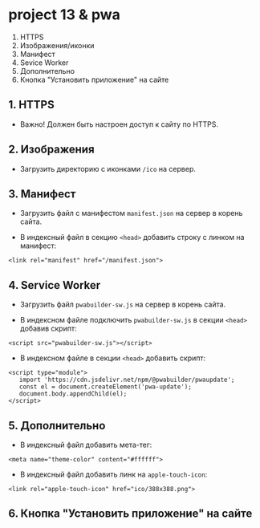 # project 13 & pwa

1. HTTPS
2. Изображения/иконки
3. Манифест
4. Sevice Worker
5. Дополнительно
6. Кнопка "Установить приложение" на сайте

## 1. HTTPS

* Важно! Должен быть настроен доступ к сайту по HTTPS.

## 2. Изображения

* Загрузить директорию с иконками `/ico` на сервер.

## 3. Манифест

* Загрузить файл с манифестом `manifest.json` на сервер в корень сайта.

* В индексный файл в секцию `<head>` добавить строку с линком на манифест:
```
<link rel="manifest" href="/manifest.json">
```

## 4. Service Worker

* Загрузить файл `pwabuilder-sw.js` на сервер в корень сайта.

* В индексном файле подключить `pwabuilder-sw.js` в секции `<head>` добавив cкрипт:
```
<script src="pwabuilder-sw.js"></script>
```

* В индексном файле в секции `<head>` добавить скрипт:
```
<script type="module">
   import 'https://cdn.jsdelivr.net/npm/@pwabuilder/pwaupdate';
   const el = document.createElement('pwa-update');
   document.body.appendChild(el);
</script>
```

## 5. Дополнительно

* В индексный файл добавить мета-тег:
```
<meta name="theme-color" content="#ffffff">
```

* В индексный файл добавить линк на `apple-touch-icon`:
```
<link rel="apple-touch-icon" href="ico/388x388.png">
```

## 6. Кнопка "Установить приложение" на сайте
